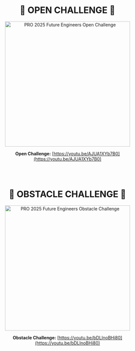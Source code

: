 <h1 align="center">🛑 OPEN CHALLENGE 🛑</h1>

<div align="center">
  <a href="https://youtu.be/Xz750-hScLU">
    <img src="https://github.com/user-attachments/assets/dd803c1c-83e0-45fc-9e44-9322b71c37a3" alt="PRO 2025 Future Engineers Open Challenge" width="400" style="height:auto;" />
  </a>

**Open Challenge:**  [https://youtu.be/AJUA1XYb7B0](https://youtu.be/AJUA1XYb7B0)
</div>
<br>
<br>

<h1 align="center">🛑 OBSTACLE CHALLENGE 🛑</h1>

<div align="center">
  <a href="https://youtu.be/bDLlnoBHi80">
    <img src="https://github.com/user-attachments/assets/0031fcea-e904-4373-a59a-e11456a83d26" alt="PRO 2025 Future Engineers Obstacle Challenge" width="400" style="height:auto;" />
  </a>

**Obstacle Challenge:**  [https://youtu.be/bDLlnoBHi80](https://youtu.be/bDLlnoBHi80)
</div>


